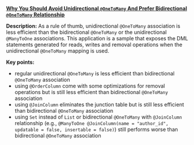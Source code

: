**[Why You Should Avoid Unidirectional `@OneToMany` And Prefer Bidirectional `@OneToMany` Relationship](https://github.com/andreipall/Spring-Boot-JPA/tree/master/HibernateSpringBootOneToManyUnidirectional)**

**Description:** As a rule of thumb, unidirectional `@OneToMany` association is less efficient than the bidirectional `@OneToMany` or the unidirectional `@ManyToOne` associations. This application is a sample that exposes the DML statements generated for reads, writes and removal operations when the unidirectional `@OneToMany` mapping is used.

**Key points:**
- regular unidirectional `@OneToMany` is less efficient than bidirectional `@OneToMany` association
- using `@OrderColumn` come with some optimizations for removal operations but is still less efficient than bidirectional `@OneToMany` association
- using `@JoinColumn` eliminates the junction table but is still less efficient than bidirectional `@OneToMany` association
- using `Set` instead of `List` or bidirectional `@OneToMany` with `@JoinColumn` relationship (e.g., `@ManyToOne @JoinColumn(name = "author_id", updatable = false, insertable = false)`) still performs worse than bidirectional `@OneToMany` association

